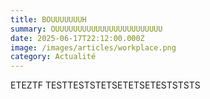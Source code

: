 ```yaml
---
title: BOUUUUUUUH
summary: OUUUUUUUUUUUUUUUUUUUUUUUU
date: 2025-06-17T22:12:00.000Z
image: /images/articles/workplace.png
category: Actualité
---
```

ETEZTF TESTTESTSTETSETETSETESTSTSTS
